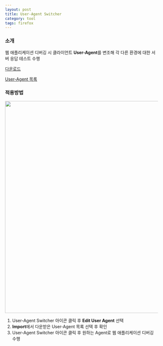 ```yaml
---
layout: post
title: User-Agent Switcher
category: tool
tags: firefox
---
```


### 소개
웹 애플리케이션 디버깅 시 클라이언트 **User-Agent**를 변조해 각 다른 환경에 대한 서버 응답 테스트 수행

[다운로드](https://addons.mozilla.org/ko/firefox/addon/user-agent-switcher)

[User-Agent 목록](http://techpatterns.com/forums/about304.html)

### 적용방법

<img src=http://brainfeeder-git.github.io/upload/2014-02-17_user-agent.png width=700>

1. User-Agent Switcher 아이콘 클릭 후 **Edit User Agent** 선택
2. **Import**에서 다운받은 User-Agent 목록 선택 후 확인
3. User-Agent Switcher 아이콘 클릭 후 원하는 Agent로 웹 애플리케이션 디버깅 수행




